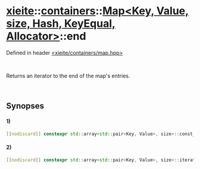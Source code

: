 # [xieite](../../../../../../xieite.md)\:\:[containers](../../../../../../containers.md)\:\:[Map<Key, Value, size, Hash, KeyEqual, Allocator>](../../../../map.md)\:\:end
Defined in header [<xieite/containers/map.hpp>](../../../../../../../include/xieite/containers/map.hpp)

&nbsp;

Returns an iterator to the end of the map's entries.

&nbsp;

## Synopses
#### 1)
```cpp
[[nodiscard]] constexpr std::array<std::pair<Key, Value>, size>::const_iterator end() const noexcept;
```
#### 2)
```cpp
[[nodiscard]] constexpr std::array<std::pair<Key, Value>, size>::iterator end() noexcept;
```
